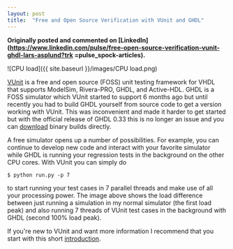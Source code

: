 ```yaml
---
layout: post
title:  "Free and Open Source Verification with VUnit and GHDL"
---
```

__Originally posted and commented on
[LinkedIn](https://www.linkedin.com/pulse/free-open-source-verification-vunit-ghdl-lars-asplund?trk
=pulse_spock-articles).__

![CPU load]({{ site.baseurl }}/images/CPU load.png)

[VUnit](https://github.com/VUnit/vunit) is a free and open source (FOSS) unit testing framework for VHDL
that supports ModelSim, Rivera-PRO, GHDL, and Active-HDL. GHDL is a FOSS simulator which VUnit started to support
6 months ago but until recently you had to build GHDL yourself from source code to get a version working with VUnit.
This was inconvenient and made it harder to get started but with the official release of GHDL 0.33 this is no longer
an issue and you can [download](http://sourceforge.net/projects/ghdl-updates/files/Builds/ghdl-0.33/) binary builds
directly.

A free simulator opens up a number of possibilities. For example, you can continue to develop new code and interact
with your favorite simulator while GHDL is running your regression tests in the background on the other CPU cores.
With VUnit you can simply do

```
$ python run.py -p 7
```

to start running your test cases in 7 parallel threads and make use of all your processing power. The image above
shows the load difference between just running a simulation in my normal simulator (the first load peak) and also
running 7 threads of VUnit test cases in the background with GHDL (second 100% load peak).

If you're new to VUnit and want more information I recommend that you start with this short
[introduction](http://vunit.github.io/Short-Introduction-to-VUnit/).

